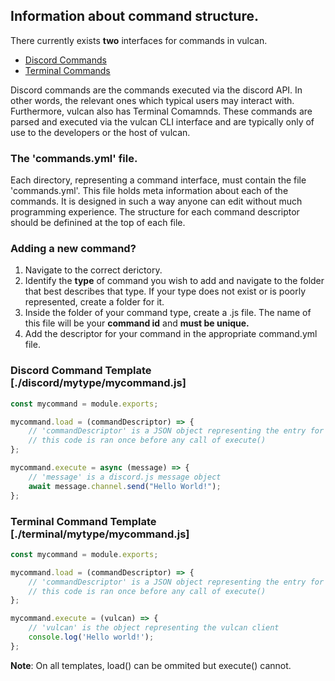 ## Information about command structure.
There currently exists **two** interfaces for commands in vulcan.
  - [Discord Commands](./discord/)
  - [Terminal Commands](./termina/)

Discord commands are the commands executed via the discord API. In other words, the relevant ones which typical users may interact with. Furthermore, vulcan also has Terminal Comamnds. These commands are parsed and executed via the vulcan CLI interface and are typically only of use to the developers or the host of vulcan.

### The 'commands.yml' file.
Each directory, representing a command interface, must contain the file 'commands.yml'. This file holds meta information about each of the commands. It is designed in such a way anyone can edit without much programming experience. The structure for each command descriptor should be definined at the top of each file.

### Adding a new command?
  1. Navigate to the correct derictory.
  2. Identify the **type** of command you wish to add and navigate to the folder that best describes that type. If your type does not exist or is poorly represented, create a folder for it.
  3. Inside the folder of your command type, create a .js file. The name of this file will be your **command id** and **must be unique.**
  4. Add the descriptor for your command in the appropriate command.yml file.

### Discord Command Template [./discord/mytype/mycommand.js]
```js
const mycommand = module.exports;

mycommand.load = (commandDescriptor) => {
    // 'commandDescriptor' is a JSON object representing the entry for this command in commands.yaml
    // this code is ran once before any call of execute()
};

mycommand.execute = async (message) => { 
    // 'message' is a discord.js message object
    await message.channel.send("Hello World!");
};
```

### Terminal Command Template [./terminal/mytype/mycommand.js]
```js
const mycommand = module.exports;

mycommand.load = (commandDescriptor) => {
    // 'commandDescriptor' is a JSON object representing the entry for this command in commands.yaml
    // this code is ran once before any call of execute()
};

mycommand.execute = (vulcan) => {
    // 'vulcan' is the object representing the vulcan client
    console.log('Hello world!');
};
```

**Note**: On all templates, load() can be ommited but execute() cannot.
